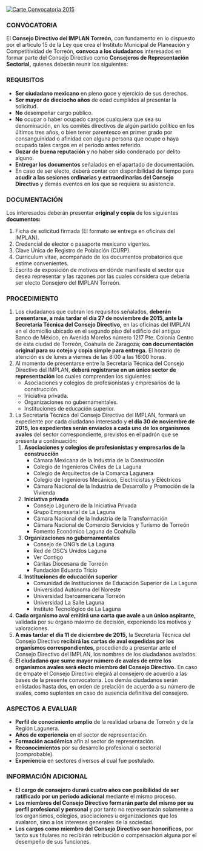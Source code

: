 
<span class="contenido-imagen-previa"><a href="convocatoria-2015/cartel-convocatoria-2015.jpg"><img class="img-responsive" src="convocatoria-2015/cartel-convocatoria-2015-chico.jpg" alt="Carte Convocatoria 2015"></a></span>

### CONVOCATORIA

El **Consejo Directivo del IMPLAN Torreón,** con fundamento en lo dispuesto por el artículo 15 de la Ley que crea el Instituto Municipal de Planeación y Competitividad de Torreón, **convoca a los ciudadanos** interesados en formar parte del Consejo Directivo como **Consejeros de Representación Sectorial,** quienes deberán reunir los siguientes:

### REQUISITOS

* **Ser ciudadano mexicano** en pleno goce y ejercicio de sus derechos.
* **Ser mayor de dieciocho años** de edad cumplidos al presentar la solicitud.
* **No** desempeñar cargo público.
* **No** ocupar o haber ocupado cargos cualquiera que sea su denominación, en los comités directivos de algún partido político en los últimos tres años, o bien tener parentesco en primer grado por consanguinidad o afinidad con alguna persona que ocupe o haya ocupado tales cargos en el periodo antes referido.
* **Gozar de buena reputación** y no haber sido condenado por delito alguno.
* **Entregar los documentos** señalados en el apartado de documentación.
* En caso de ser electo, deberá contar con disponibilidad de tiempo para **acudir a las sesiones ordinarias y extraordinarias del Consejo Directivo** y demás eventos en los que se requiera su asistencia.

### DOCUMENTACIÓN

Los interesados deberán presentar **original y copia** de los siguientes **documentos:**

1. Ficha de solicitud firmada (El formato se entrega en oficinas del IMPLAN).
2. Credencial de elector o pasaporte mexicano vigentes.
3. Clave Única de Registro de Población (CURP).
4. Curriculum vitae, acompañado de los documentos probatorios que estime convenientes.
5. Escrito de exposición de motivos en dónde manifieste el sector que desea representar y las razones por las cuales considera que debería ser electo Consejero del IMPLAN Torreón.

### PROCEDIMIENTO

1. Los ciudadanos que cubran los requisitos señalados, **deberán presentarse, a más tardar el día 27 de noviembre de 2015, ante la Secretaría Técnica del Consejo Directivo,** en las oficinas del IMPLAN en el domicilio ubicado en el segundo piso del edificio del antiguo Banco de México, en Avenida Morelos número 1217 Pte. Colonia Centro de esta ciudad de Torreón, Coahuila de Zaragoza; **con documentación original para su cotejo y copia simple para entrega.** El horario de atención es de lunes a viernes de las 8:00 a las 16:00 horas.
2. Al momento de presentarse entre la Secretaría Técnica del Consejo Directivo del IMPLAN, **deberá registrarse en un único sector de representación** los cuales comprenden los siguientes:
    * Asociaciones y colegios de profesionistas y empresarios de la construcción.
    * Iniciativa privada.
    * Organizaciones no gubernamentales.
    * Instituciones de educación superior.
3. La Secretaría Técnica del Consejo Directivo del IMPLAN, formará un expediente por cada ciudadano interesado y **el día 30 de noviembre de 2015, los expedientes serán enviados a cada uno de los organismos avales** del sector correspondiente, previstos en el padrón que se presenta a continuación:
    1. **Asociaciones y colegios de profesionistas y empresarios de la construcción**
        - Cámara Mexicana de la Industria de la Construcción
        - Colegio de Ingenieros Civiles de La Laguna
        - Colegio de Arquitectos de la Comarca Lagunera
        - Colegio de Ingenieros Mecánicos, Electricistas y Eléctricos
        - Cámara Nacional de la Industria de Desarrollo y Promoción de la Vivienda
    2. **Iniciativa privada**
        - Consejo Lagunero de la Iniciativa Privada
        - Grupo Empresarial de La Laguna
        - Cámara Nacional de la Industria de la Transformación
        - Cámara Nacional de Comercio Servicios y Turismo de Torreón
        - Fomento Económico Laguna de Coahuila
    3. **Organizaciones no gubernamentales**
        - Consejo de ONG’s de La Laguna
        - Red de OSC’s Unidos Laguna
        - Ver Contigo
        - Cáritas Diocesana de Torreón
        - Fundación Eduardo Tricio
    4. **Instituciones de educación superior**
        - Comunidad de Instituciones de Educación Superior de La Laguna
        - Universidad Autónoma del Noreste
        - Universidad Iberoamericana Torreón
        - Universidad La Salle Laguna
        - Instituto Tecnológico de La Laguna
4. **Cada organismo aval emitirá una carta que avale a un único aspirante,** validada por su órgano máximo de decisión, exponiendo los motivos y valoraciones.
5. **A más tardar el día 11 de diciembre de 2015,** la Secretaría Técnica del Consejo Directivo **recibirá las cartas de aval expedidas por los organismos correspondientes,** procediendo a presentar ante el Consejo Directivo del IMPLAN, los nombres de los ciudadanos avalados.
6. **El ciudadano que sume mayor número de avales de entre los organismos avales será electo miembro del Consejo Directivo.** En caso de empate el Consejo Directivo elegirá al consejero de acuerdo a las bases de la presente convocatoria. Los demás ciudadanos serán enlistados hasta dos, en orden de prelación de acuerdo a su número de avales, como suplentes en caso de ausencia definitiva del consejero.

### ASPECTOS A EVALUAR

* **Perfil de conocimiento amplio** de la realidad urbana de Torreón y de la Región Lagunera.
* **Años de experiencia** en el sector de representación.
* **Formación académica** afín al sector de representación.
* **Reconocimientos** por su desarrollo profesional o sectorial (comprobable).
* **Experiencia** en sectores diversos al cual fue postulado.

### INFORMACIÓN ADICIONAL

* **El cargo de consejero durará cuatro años con posibilidad de ser ratificado por un periodo adicional** mediante el mismo proceso.
* **Los miembros del Consejo Directivo formarán parte del mismo por su perfil profesional y personal** y por tanto no representarán solamente a los organismos, colegios, asociaciones u organizaciones que los avalaron, sino a los intereses generales de la sociedad.
* **Los cargos como miembro del Consejo Directivo son honoríficos,** por tanto sus titulares no recibirán retribución o compensación alguna por el desempeño de sus funciones.
